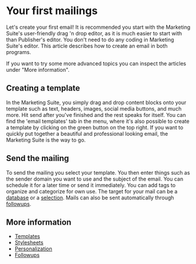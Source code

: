 # Your first mailings

Let's create your first email! It is recommended you start with the 
Marketing Suite's user-friendly drag 'n drop editor, as it is much easier 
to start with than Publisher's editor. You don't need to do any coding in 
Marketing Suite's editor. This article describes how to create an email in 
both programs.

If you want to try some more advanced topics you can inspect the articles 
under "More information".

## Creating a template

In the Marketing Suite, you simply drag and drop content blocks onto your 
template such as text, headers, images, social media buttons, and much more. 
Hit send after you've finished and the rest speaks for itself.
You can find the 'email templates' tab in the menu, where it's also possible to 
create a template by clicking on the green button on the top right.
If you want to quickly put together a beautiful and professional looking email, 
the Marketing Suite is the way to go.

## Send the mailing

To send the mailing you select your template. You then enter things such 
as the sender domain you want to use and the subject of the email. You 
can schedule it for a later time or send it immediately. You can add tags 
to organize and categorize for own use. The target for your mail can be 
a [database](./database-introduction) or a [selection](./selections-introduction). 
Mails can also be sent automatically through [followups](./follow-up-manager).

## More information

* [Templates](./templates)
* [Stylesheets](./stylesheets)
* [Personalization](./personalization)
* [Followups](./follow-up-manager)
